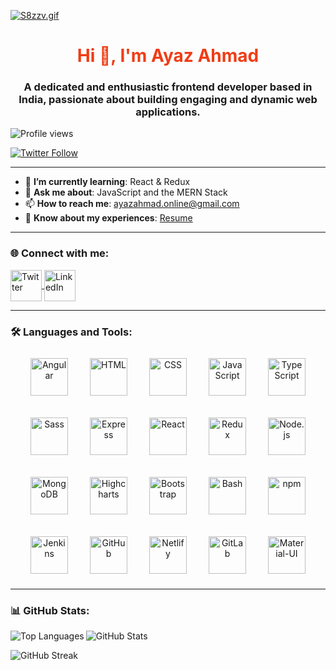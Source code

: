 [![S8zzv.gif](https://s6.gifyu.com/images/S8zzv.gif)](https://gifyu.com/image/S8zzv)

<h1 align="center" style="color:#f03c15;">Hi 👋, I'm Ayaz Ahmad</h1>
<h3 align="center">A dedicated and enthusiastic frontend developer based in India, passionate about building engaging and dynamic web applications.</h3>

<p align="left">
  <img src="https://komarev.com/ghpvc/?username=iam-ayazahmad&label=Profile%20views&color=0e75b6&style=flat" alt="Profile views" />
</p>

<p align="left">
  <a href="https://twitter.com/iam_ayazahmad" target="_blank">
    <img src="https://img.shields.io/twitter/follow/iam_ayazahmad?logo=twitter&style=for-the-badge" alt="Twitter Follow" />
  </a>
</p>

---

- 🌱 **I’m currently learning**: React & Redux  
- 💬 **Ask me about**: JavaScript and the MERN Stack  
- 📫 **How to reach me**: ayazahmad.online@gmail.com  
- 📄 **Know about my experiences**: [Resume](https://drive.google.com/file/d/1Pp4Lct6Us6mJfUqQVLjZFTUbLAEZ4pYQ/view?usp=sharing)

---

### 🌐 Connect with me:
<p align="left">
  <a href="https://twitter.com/iam_ayazahmad" target="_blank">
    <img align="center" src="https://raw.githubusercontent.com/rahuldkjain/github-profile-readme-generator/master/src/images/icons/Social/twitter.svg" alt="Twitter" height="50" width="50" />
  </a>
  <a href="https://www.linkedin.com/in/iamayazahmad/" target="_blank">
    <img align="center" src="https://raw.githubusercontent.com/rahuldkjain/github-profile-readme-generator/master/src/images/icons/Social/linked-in-alt.svg" alt="LinkedIn" height="50" width="50" />
  </a>
</p>

---

### 🛠️ Languages and Tools:

<div style="display: flex; flex-wrap: wrap; justify-content: center; gap: 15px;">
    <a href="#" target="_blank" style="display: inline-block; text-align: center; margin: 10px;">
        <img src="https://api.iconify.design/skill-icons:angular-dark.svg" width="60px" alt="Angular" />
    </a>
    <a href="#" target="_blank" style="display: inline-block; text-align: center; margin: 10px;">
        <img src="https://api.iconify.design/skill-icons:html.svg" width="60px" alt="HTML" />
    </a>
    <a href="#" target="_blank" style="display: inline-block; text-align: center; margin: 10px;">
        <img src="https://api.iconify.design/skill-icons:css.svg" width="60px" alt="CSS" />
    </a>
    <a href="#" target="_blank" style="display: inline-block; text-align: center; margin: 10px;">
        <img src="https://api.iconify.design/skill-icons:javascript.svg" width="60px" alt="JavaScript" />
    </a>
    <a href="#" target="_blank" style="display: inline-block; text-align: center; margin: 10px;">
        <img src="https://api.iconify.design/skill-icons:typescript.svg" width="60px" alt="TypeScript" />
    </a>
    <a href="#" target="_blank" style="display: inline-block; text-align: center; margin: 10px;">
        <img src="https://api.iconify.design/skill-icons:sass.svg" width="60px" alt="Sass" />
    </a>
    <a href="#" target="_blank" style="display: inline-block; text-align: center; margin: 10px;">
        <img src="https://api.iconify.design/skill-icons:expressjs-dark.svg" width="60px" alt="Express" />
    </a>
    <a href="#" target="_blank" style="display: inline-block; text-align: center; margin: 10px;">
        <img src="https://api.iconify.design/skill-icons:react-dark.svg" width="60px" alt="React" />
    </a>
    <a href="#" target="_blank" style="display: inline-block; text-align: center; margin: 10px;">
        <img src="https://api.iconify.design/skill-icons:redux.svg" width="60px" alt="Redux" />
    </a>
    <a href="#" target="_blank" style="display: inline-block; text-align: center; margin: 10px;">
        <img src="https://api.iconify.design/skill-icons:nodejs-dark.svg" width="60px" alt="Node.js" />
    </a>
    <a href="#" target="_blank" style="display: inline-block; text-align: center; margin: 10px;">
        <img src="https://api.iconify.design/skill-icons:mongodb.svg" width="60px" alt="MongoDB" />
    </a>
    <a href="#" target="_blank" style="display: inline-block; text-align: center; margin: 10px;">
        <img src="https://api.iconify.design/logos:highcharts.svg" width="60px" alt="Highcharts" />
    </a>
    <a href="#" target="_blank" style="display: inline-block; text-align: center; margin: 10px;">
        <img src="https://api.iconify.design/skill-icons:bootstrap.svg" width="60px" alt="Bootstrap" />
    </a>
    <a href="#" target="_blank" style="display: inline-block; text-align: center; margin: 10px;">
        <img src="https://api.iconify.design/skill-icons:bash-dark.svg" width="60px" alt="Bash" />
    </a>
    <a href="#" target="_blank" style="display: inline-block; text-align: center; margin: 10px;">
        <img src="https://api.iconify.design/logos:npm-icon.svg" width="60px" alt="npm" />
    </a>
    <a href="#" target="_blank" style="display: inline-block; text-align: center; margin: 10px;">
        <img src="https://cdn.jsdelivr.net/gh/devicons/devicon/icons/jenkins/jenkins-original.svg" width="60px" alt="Jenkins" />
    </a>
    <a href="#" target="_blank" style="display: inline-block; text-align: center; margin: 10px;">
        <img src="https://api.iconify.design/ant-design:github-outlined.svg" width="60px" alt="GitHub" />
    </a>
    <a href="#" target="_blank" style="display: inline-block; text-align: center; margin: 10px;">
        <img src="https://api.iconify.design/skill-icons:netlify-dark.svg" width="60px" alt="Netlify" />
    </a>
    <a href="#" target="_blank" style="display: inline-block; text-align: center; margin: 10px;">
        <img src="https://cdn.jsdelivr.net/gh/devicons/devicon/icons/gitlab/gitlab-original.svg" width="60px" alt="GitLab" />
    </a>
    <a href="#" target="_blank" style="display: inline-block; text-align: center; margin: 10px;">
        <img src="https://api.iconify.design/logos:material-ui.svg" width="60px" alt="Material-UI" />
    </a>
</div>


---

### 📊 GitHub Stats:
<p>
  <img align="left" src="https://github-readme-stats.vercel.app/api/top-langs?username=iam-ayazahmad&show_icons=true&line_height=20&title_color=7A7ADB&icon_color=2234AE&text_color=D3D3D3&bg_color=0,000000,130F40" alt="Top Languages" />
</p>
<p>
  <img align="center" src="https://github-readme-stats.vercel.app/api?username=iam-ayazahmad&show_icons=true&line_height=20&title_color=7A7ADB&icon_color=2234AE&text_color=D3D3D3&bg_color=0,000000,130F40" alt="GitHub Stats" />
</p>
<p>
  <img align="center" src="https://github-readme-streak-stats.herokuapp.com/?user=iam-ayazahmad&show_icons=true&line_height=20&title_color=7A7ADB&icon_color=2234AE&text_color=D3D3D3&bg_color=0,000000,130F40" alt="GitHub Streak" />
</p>
